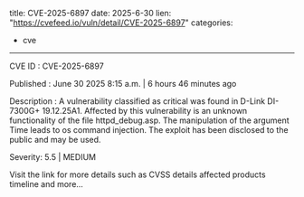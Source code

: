  
title: CVE-2025-6897
date: 2025-6-30
lien: "https://cvefeed.io/vuln/detail/CVE-2025-6897"
categories:
  - cve
---

CVE ID : CVE-2025-6897

Published :  June 30
2025
8:15 a.m. | 6 hours
46 minutes ago

Description : A vulnerability classified as critical was found in D-Link DI-7300G+ 19.12.25A1. Affected by this vulnerability is an unknown functionality of the file httpd_debug.asp. The manipulation of the argument Time leads to os command injection. The exploit has been disclosed to the public and may be used.

Severity: 5.5 | MEDIUM

Visit the link for more details
such as CVSS details
affected products
timeline
and more...
